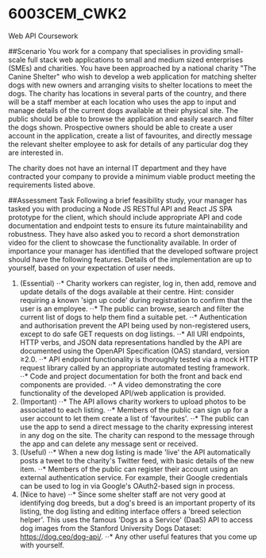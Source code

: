 # 6003CEM_CWK2
Web API Coursework


##Scenario
You work for a company that specialises in providing small-scale full stack web applications to small and medium sized enterprises (SMEs) and charities. You have been approached by a national charity "The Canine Shelter" who wish to develop a web application for matching shelter dogs with new owners and arranging visits to shelter locations to meet the dogs. The charity has locations in several parts of the country, and there will be a staff member at each location who uses the app to input and manage details of the current dogs available at their physical site. The public should be able to browse the application and easily search and filter the dogs shown. Prospective owners should be able to create a user account in the application, create a list of favourites, and directly message the relevant shelter employee to ask for details of any particular dog they are interested in.

The charity does not have an internal IT department and they have contracted your company to provide a minimum viable product meeting the requirements listed above.

##Assessment Task
Following a brief feasibility study, your manager has tasked you with producing a Node JS RESTful API and React JS SPA prototype for the client, which should include appropriate API and code documentation and endpoint tests to ensure its future maintainability and robustness. They have also asked you to record a short demonstration video for the client to showcase the functionality available. In order of importance your manager has identified that the developed software project should have the following features. Details of the implementation are up to yourself, based on your expectation of user needs.

1. (Essential)
⋅⋅* Charity workers can register, log in, then add, remove and update details of the dogs available
at their centre. Hint: consider requiring a known 'sign up code' during registration to confirm
that the user is an employee.
⋅⋅* The public can browse, search and filter the current list of dogs to help them find a suitable pet.
⋅⋅* Authentication and authorisation prevent the API being used by non-registered users, except to
do safe GET requests on dog listings.
⋅⋅* All URI endpoints, HTTP verbs, and JSON data representations handled by the API are
documented using the OpenAPI Specification (OAS) standard, version ≥2.0.
⋅⋅* API endpoint functionality is thoroughly tested via a mock HTTP request library called by an
appropriate automated testing framework.
⋅⋅* Code and project documentation for both the front and back end components are provided.
⋅⋅* A video demonstrating the core functionality of the developed API/web application is provided.
2. (Important)
⋅⋅* The API allows charity workers to upload photos to be associated to each listing.
⋅⋅* Members of the public can sign up for a user account to let them create a list of 'favourites'.
⋅⋅* The public can use the app to send a direct message to the charity expressing interest in any
dog on the site. The charity can respond to the message through the app and can delete any
message sent or received.
3. (Useful)
⋅⋅* When a new dog listing is made 'live' the API automatically posts a tweet to the charity's
Twitter feed, with basic details of the new item.
⋅⋅* Members of the public can register their account using an external authentication service. For
example, their Google credentials can be used to log in via Google's OAuth2-based sign in
process.
4. (Nice to have)
⋅⋅* Since some shelter staff are not very good at identifying dog breeds, but a dog's breed is an
important property of its listing, the dog listing and editing interface offers a 'breed selection
helper'. This uses the famous 'Dogs as a Service' (DaaS) API to access dog images from the
Stanford University Dogs Dataset: https://dog.ceo/dog-api/.
⋅⋅* Any other useful features that you come up with yourself.
